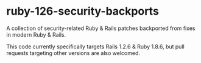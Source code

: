 # ruby-126-security-backports

A collection of security-related Ruby & Rails patches backported from fixes in modern Ruby & Rails.

This code currently specifically targets Rails 1.2.6 & Ruby 1.8.6, but pull requests targeting other versions are also welcomed.